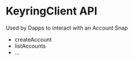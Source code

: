 # KeyringClient API

Used by Dapps to interact with an Account Snap

- createAccount
- listAccounts
- ...
